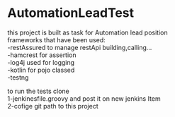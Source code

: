 # AutomationLeadTest

this project is built as task for Automation lead position<br> 
frameworks that have been used:<br>
-restAssured to manage restApi building,calling...<br>
-hamcrest for assertion<br>
-log4j used for logging<br>
-kotlin for pojo classed<br>
-testng<br>

to run the tests clone<br>
1-jenkinesfile.groovy and post it on new jenkins Item<br>
2-cofige git path to this project<br>
